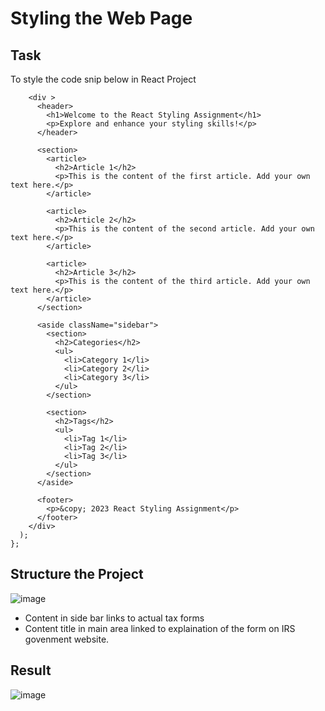 # Styling the Web Page

## Task
To style the code snip below in React Project
```
    <div >
      <header>
        <h1>Welcome to the React Styling Assignment</h1>
        <p>Explore and enhance your styling skills!</p>
      </header>

      <section>
        <article>
          <h2>Article 1</h2>
          <p>This is the content of the first article. Add your own text here.</p>
        </article>

        <article>
          <h2>Article 2</h2>
          <p>This is the content of the second article. Add your own text here.</p>
        </article>

        <article>
          <h2>Article 3</h2>
          <p>This is the content of the third article. Add your own text here.</p>
        </article>
      </section>

      <aside className="sidebar">
        <section>
          <h2>Categories</h2>
          <ul>
            <li>Category 1</li>
            <li>Category 2</li>
            <li>Category 3</li>
          </ul>
        </section>

        <section>
          <h2>Tags</h2>
          <ul>
            <li>Tag 1</li>
            <li>Tag 2</li>
            <li>Tag 3</li>
          </ul>
        </section>
      </aside>

      <footer>
        <p>&copy; 2023 React Styling Assignment</p>
      </footer>
    </div>
  );
};
```
## Structure the Project

![image](https://github.com/SharonCao0920/front-end/assets/54694766/ab09f24d-a99a-4db8-8289-46b75ce71389)

* Content in side bar links to actual tax forms
* Content title in main area linked to explaination of the form on IRS govenment website.


## Result

![image](https://github.com/SharonCao0920/front-end/assets/54694766/6b7749fc-6b29-44eb-a9b7-be24065ef7ef)

